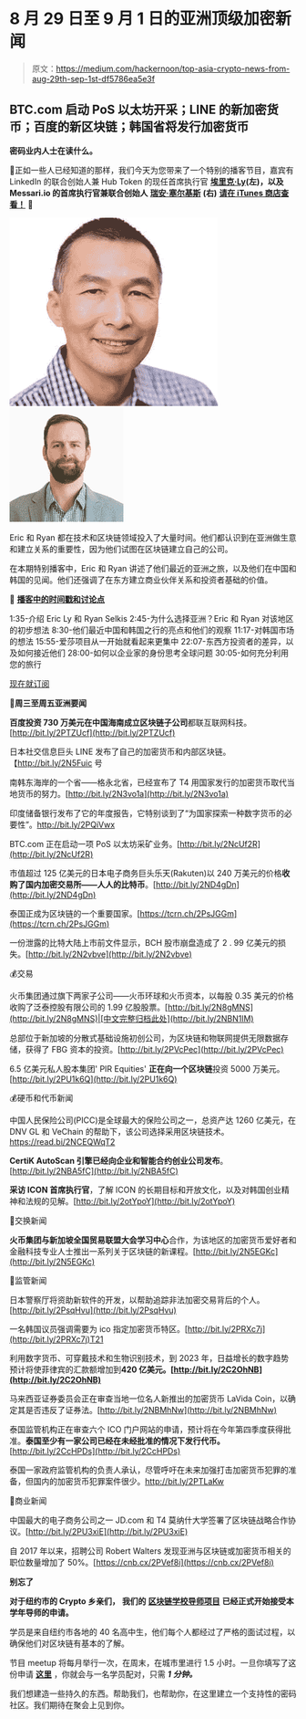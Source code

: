 # 8 月 29 日至 9 月 1 日的亚洲顶级加密新闻

> 原文：<https://medium.com/hackernoon/top-asia-crypto-news-from-aug-29th-sep-1st-df5786ea5e3f>

## BTC.com 启动 PoS 以太坊开采；LINE 的新加密货币；百度的新区块链；韩国省将发行加密货币

**密码业内人士在读什么。**

🎊正如一些人已经知道的那样，我们今天为您带来了一个特别的播客节目，嘉宾有 LinkedIn 的联合创始人兼 Hub Token 的现任首席执行官 [**埃里克·Ly**](https://globalcoinresearch.us17.list-manage.com/track/click?u=859b0d423a7f7baa4cdb46f26&id=7caec382e2&e=e8de32e54d)**(左)，以及 Messari.io 的首席执行官兼联合创始人** [**瑞安·塞尔基斯**](https://globalcoinresearch.us17.list-manage.com/track/click?u=859b0d423a7f7baa4cdb46f26&id=f69d523278&e=e8de32e54d) **(右)** [**请在 iTunes 商店查看！**](https://itunes.apple.com/us/podcast/special-episode-hub-ceo-eric-ly-messari-ceo-ryan-selkis/id1399033937?i=1000418918346&mt=2) 🎊

![](img/0585949cb50d89d86cf16ca7442db51f.png)![](img/9f17a35449823d2ae0306ad6e5860a3f.png)

Eric 和 Ryan 都在技术和区块链领域投入了大量时间。他们都认识到在亚洲做生意和建立关系的重要性，因为他们试图在区块链建立自己的公司。

在本期特别播客中，Eric 和 Ryan 讲述了他们最近的亚洲之旅，以及他们在中国和韩国的见闻。他们还强调了在东方建立商业伙伴关系和投资者基础的价值。

🤔 [**播客中的时间戳和讨论点**](https://itunes.apple.com/us/podcast/special-episode-hub-ceo-eric-ly-messari-ceo-ryan-selkis/id1399033937?i=1000418918346&mt=2)

1:35-介绍 Eric Ly 和 Ryan Selkis
2:45-为什么选择亚洲？Eric 和 Ryan 对该地区的初步想法
8:30-他们最近中国和韩国之行的亮点和他们的观察
11:17-对韩国市场的想法
15:55-爱莎项目从一开始就看起来更集中
22:07-东西方投资者的差异，以及如何接近他们
28:00-如何以企业家的身份思考全球问题
30:05-如何充分利用您的旅行

[现在就订阅](https://globalcoinresearch.substack.com/subscribe?)

🌟**周三至周五亚洲要闻**

**百度投资 730 万美元在中国海南成立区块链子公司**都联互联网科技。[http://bit.ly/2PTZUcf](http://bit.ly/2PTZUcf)

日本社交信息巨头 LINE 发布了自己的加密货币和内部区块链。【http://bit.ly/2N5Fuic 号

南韩东海岸的一个省——格永北省，已经宣布了 T4 用国家发行的加密货币取代当地货币的努力。[http://bit.ly/2N3vo1a](http://bit.ly/2N3vo1a)

印度储备银行发布了它的年度报告，它特别谈到了“为国家探索一种数字货币的必要性”。http://bit.ly/2PQiVwx

BTC.com 正在启动一项 PoS 以太坊采矿业务。[http://bit.ly/2NcUf2R](http://bit.ly/2NcUf2R)

市值超过 125 亿美元的日本电子商务巨头乐天(Rakuten)以 240 万美元的价格**收购了国内加密交易所——人人的比特币**。[http://bit.ly/2ND4gDn](http://bit.ly/2ND4gDn)

泰国正成为区块链的一个重要国家。[https://tcrn.ch/2PsJGGm](https://tcrn.ch/2PsJGGm)

一份泄露的比特大陆上市前文件显示，BCH 股市崩盘造成了 2 . 99 亿美元的损失。[http://bit.ly/2N2vbve](http://bit.ly/2N2vbve)

💰交易

火币集团通过旗下两家子公司——火币环球和火币资本，以每股 0.35 美元的价格收购了泛泰控股有限公司的 1.99 亿股股票。[http://bit.ly/2N8gMNS](http://bit.ly/2N8gMNS)|[中文完整归档此处](http://bit.ly/2NBN1lM)

总部位于新加坡的分散式基础设施初创公司，为区块链和物联网提供无限数据存储，获得了 FBG 资本的投资。[http://bit.ly/2PVcPec](http://bit.ly/2PVcPec)

6.5 亿美元私人股本集团' PIR Equities' **正在向一个区块链**投资 5000 万美元。[http://bit.ly/2PU1k6Q](http://bit.ly/2PU1k6Q)

💰硬币和代币新闻

中国人民保险公司(PICC)是全球最大的保险公司之一，总资产达 1260 亿美元，在 DNV GL 和 VeChain 的帮助下，该公司选择采用区块链技术。https://read.bi/2NCEQWqT2

**CertiK AutoScan 引擎已经向企业和智能合约创业公司发布**。[http://bit.ly/2NBA5fC](http://bit.ly/2NBA5fC)

**采访 ICON 首席执行官**，了解 ICON 的长期目标和开放文化，以及对韩国创业精神和法规的见解。[http://bit.ly/2otYpoY](http://bit.ly/2otYpoY)

💸交换新闻

**火币集团与新加坡全国贸易联盟大会学习中心**合作，为该地区的加密货币爱好者和金融科技专业人士推出一系列关于区块链的新课程。[http://bit.ly/2N5EGKc](http://bit.ly/2N5EGKc)

🎌监管新闻

日本警察厅将资助新软件的开发，以帮助追踪非法加密交易背后的个人。[http://bit.ly/2PsqHvu](http://bit.ly/2PsqHvu)

一名韩国议员强调需要为 ico 指定加密货币特区。[http://bit.ly/2PRXc7j](http://bit.ly/2PRXc7j)T21

利用数字货币、可穿戴技术和生物识别技术，到 2023 年，日益增长的数字趋势预计将使菲律宾的汇款额增加到**420 亿美元。[http://bit.ly/2C2OhNB](http://bit.ly/2C2OhNB)**

马来西亚证券委员会正在审查当地一位名人新推出的加密货币 LaVida Coin，以确定其是否违反了证券法。[http://bit.ly/2NBMhNw](http://bit.ly/2NBMhNw)

泰国监管机构正在审查六个 ICO 门户网站的申请，预计将在今年第四季度获得批准。**泰国至少有一家公司已经在未经批准的情况下发行代币。**[http://bit.ly/2CcHPDs](http://bit.ly/2CcHPDs)

泰国一家政府监管机构的负责人承认，尽管呼吁在未来加强打击加密货币犯罪的准备，但国内的加密货币犯罪案件很少。http://bit.ly/2PTLaKw

💼商业新闻

中国最大的电子商务公司之一 JD.com 和 T4 莫纳什大学签署了区块链战略合作协议。[http://bit.ly/2PU3xiE](http://bit.ly/2PU3xiE)

自 2017 年以来，招聘公司 Robert Walters 发现亚洲与区块链或加密货币相关的职位数量增加了 50%。[https://cnb.cx/2PVef8i](https://cnb.cx/2PVef8i)

**别忘了**

**对于纽约市的 Crypto 乡亲们，** **我们的** [**区块链学校导师项目**](https://goo.gl/forms/2JqRgxx20NV9EY903) **已经正式开始接受本学年导师的申请。**

学员是来自纽约市各地的 40 名高中生，他们每个人都经过了严格的面试过程，以确保他们对区块链有基本的了解。

节目 meetup 将每月举行一次，在周末，在城市里进行 1.5 小时。一旦你填写了这份申请 [**这里**](https://goo.gl/forms/2JqRgxx20NV9EY903) ，你就会与一名学员配对，只需 ***1 分钟。***

我们想建造一些持久的东西。帮助我们，也帮助你，在这里建立一个支持性的密码社区。我们期待在聚会上见到你。